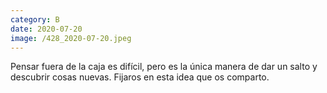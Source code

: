 ```yaml
--- 
category: B 
date: 2020-07-20 
image: /428_2020-07-20.jpeg 
--- 
```


Pensar fuera de la caja es difícil, pero es la única manera de dar un salto y descubrir cosas nuevas.  Fijaros en esta idea que os comparto.